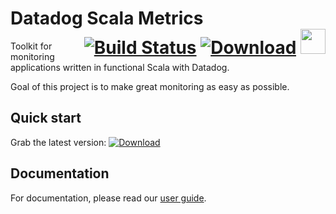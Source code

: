 # Datadog Scala Metrics <span style="float:right"> [![Build Status](https://travis-ci.org/avast/datadog-scala-metrics.svg?branch=master)](https://travis-ci.org/avast/datadog-scala-metrics) [![Download](https://api.bintray.com/packages/avast/maven/datadog-scala-metrics/images/download.svg)](https://bintray.com/avast/maven/datadog-scala-metrics/_latestVersion) <img height="40" src="https://typelevel.org/cats/img/cats-badge-tiny.png"/> </span>




Toolkit for monitoring applications written in functional Scala with Datadog.

Goal of this project is to make great monitoring as easy as possible. 

## Quick start

Grab the latest version: [ ![Download](https://api.bintray.com/packages/avast/maven/datadog-scala-metrics/images/download.svg) ](https://bintray.com/avast/maven/datadog-scala-metrics/_latestVersion)

## Documentation
For documentation, please read our [user guide](./docs/userguide.md).
